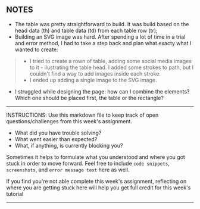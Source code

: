 ## NOTES

* The table was pretty straightforward to build. It was build based on the head data (th) and table data (td) from each table row (tr);
* Building an SVG image was hard. After spending a lot of time in a trial and error method, I had to take a step back and plan what exacty what I wanted to create:
> * I tried to create a rown of table, adding some social media images to it - ilustrating the table head. I added some strokes to path, but I couldn't find a way to add images inside each stroke.
      <!-- vertical lines
         <path stroke="white" d="M25 0 V100" />
         <path stroke="white" d="M50 0 V100" />
         <path stroke="white" d="M75 0 V100" /> -->
> * I ended up adding a single image to the SVG image.
* I struggled while designing the page: how can I combine the elements? Which one should be placed first, the table or the rectangle?

-----------
INSTRUCTIONS:
Use this markdown file to keep track of open questions/challenges from this week's assignment.
- What did you have trouble solving?
- What went easier than expected?
- What, if anything, is currently blocking you?

Sometimes it helps to formulate what you understood and where you got stuck in order to move forward. Feel free to include `code snippets`, `screenshots`, and `error message text` here as well.

If you find you're not able complete this week's assignment, reflecting on where you are getting stuck here will help you get full credit for this week's tutorial

------------
